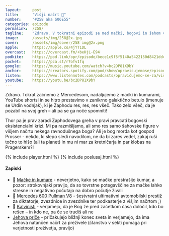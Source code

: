 ```yaml
---
layout: 	post
title:  	"Višji načrt 📜"
number: 	"#258 aka S06E55"
categories:	epizode
permalink:	/258/
tagline: 	"Zdravo. V tokratni epizodi se med mački, bogovi in šahom vprašamo, ali smo le figure v višjem načrtu nekoga, ki ga ne briga preveč za nas." 
image:		/assets/img/258@2x.jpg
cover:		/assets/img/cover/258 img@2x.png
apple:		https://apple.co/4jYT1DL
overcast:	https://overcast.fm/+beHjL-E94
podkite:	https://pod.link/opr/episode/bece1c9f5f5140a5422150d8421ddca0
pocket:		https://pca.st/r7ofv1fq
google:		https://music.youtube.com/watch?v=bc2DP81X9bY
anchor:		https://creators.spotify.com/pod/show/opravicujemose/episodes/Viji-nart-e32cbvr
listen:		https://www.listennotes.com/podcasts/opravičujemo-se-za/višji-načrt-S1dQNWED8Zv/embed/
youtube:	https://youtu.be/bc2DP81X9bY
---
```


Zdravo. Tokrat začnemo z Mercedesom, nadaljujemo z mački in kumarami, YouTube shortsi in se hitro prestavimo v zanikrno galaktično betulo (imenuje se Urdin vodnjak), ki je Zaphodu res, res, res všeč. Tako zelo všeč, da je pozabil na svoj greh – ali pa se ga noče spomniti!

Thor pa je prav zaradi Zaphodovega greha v pravi pravcati bogovski eksistencialni krizi. Mi pa razmišljamo, ali smo res samo šahovske figure v višjem načrtu nekega ravnodušnega boga? Ali je bog morda kot gospod Prosser - nekdo, ki slepo sledi navodilom, ne da bi zares vedel, zakaj ruši točno to hišo (ali ta planet) in mu ni mar za kretničarja in par klobas na Pragerskem?!

{% include player.html %}
{% include poslusaj.html %}

<!--break-->

#### Zapiski

- 🥒 [Mačke in kumare](https://www.youtube.com/watch?v=RBrZsgy4-SQ) - neverjetno, kako se mačke prestrašijo kumar, a pozor: strokovnjaki pravijo, da so tovrstne potegavščine za mačke lahko stresne in negativno počutajo na dobro počutje živali 
- 🛞 [Mercedes 600 Pullman V8](https://www.youtube.com/watch?v=yZ324MBLu3s) - šestvratni ultimativni avtomobilski prestiž za diktatorje, zvezdnice in zvezdnike ter podkasterje z višjim načrtom ;) 
- 🪽 [Kalvinisti](https://sl.wikipedia.org/wiki/Kalvinizem) - verjamejo, da je Bog že pred začetkom časa določil, kdo bo rešen – in kdo ne, pa če se trudiš ali ne 
- [Jehova priče](https://sl.wikipedia.org/wiki/Jehova_pri%C4%8De) - pričakujejo bližnji konec sveta in verjamejo, da ima Jehova natančen načrt za preživele (članstvo v sekti pomaga pri verjetnosti preživetja, pravijo) 